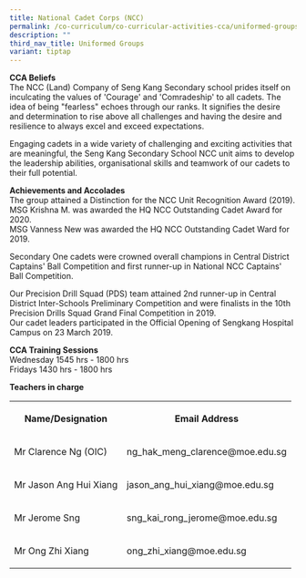 ```yaml
---
title: National Cadet Corps (NCC)
permalink: /co-curriculum/co-curricular-activities-cca/uniformed-groups/national-cadets-corp-ncc/
description: ""
third_nav_title: Uniformed Groups
variant: tiptap
---
```

<p><strong>CCA Beliefs</strong><br>The NCC (Land) Company of Seng Kang Secondary school prides itself on inculcating the values of 'Courage' and 'Comradeship' to all cadets. The idea of being "fearless" echoes through our ranks. It signifies the desire and determination to rise above all challenges and having the desire and resilience to always excel and exceed expectations.</p><p>Engaging cadets in a wide variety of challenging and exciting activities that are meaningful, the Seng Kang Secondary School NCC unit aims to develop the leadership abilities, organisational skills and teamwork of our cadets to their full potential.</p><p><strong>Achievements and Accolades</strong><br>The group attained a Distinction for the NCC Unit Recognition Award (2019). <br>MSG Krishna M. was awarded the HQ NCC Outstanding Cadet Award for 2020.<br>MSG Vanness New was awarded the HQ NCC Outstanding Cadet Ward for 2019.</p><p>Secondary One cadets were crowned overall champions in Central District Captains' Ball Competition and first runner-up in National NCC Captains' Ball Competition.</p><p>Our Precision Drill Squad (PDS) team attained 2nd runner-up in Central District Inter-Schools Preliminary Competition and were finalists in the 10th Precision Drills Squad Grand Final Competition in 2019.<br>Our cadet leaders participated in the Official Opening of Sengkang Hospital Campus on 23 March 2019.</p><p><strong>CCA Training Sessions</strong><br>Wednesday 1545 hrs - 1800 hrs<br>Fridays 1430 hrs - 1800 hrs</p><p><strong>Teachers in charge</strong><br></p><table><tbody><tr><th rowspan="1" colspan="1"><p><strong>Name/Designation</strong></p></th><th rowspan="1" colspan="1"><p><strong>Email Address</strong></p></th></tr><tr><td rowspan="1" colspan="1"><p>Mr Clarence Ng (OIC)</p></td><td rowspan="1" colspan="1"><p>ng_hak_meng_clarence@moe.edu.sg</p></td></tr><tr><td rowspan="1" colspan="1"><p>Mr Jason Ang Hui Xiang</p></td><td rowspan="1" colspan="1"><p>jason_ang_hui_xiang@moe.edu.sg</p></td></tr><tr><td rowspan="1" colspan="1"><p>Mr Jerome Sng</p></td><td rowspan="1" colspan="1"><p>sng_kai_rong_jerome@moe.edu.sg</p></td></tr><tr><td rowspan="1" colspan="1"><p>Mr Ong Zhi Xiang</p></td><td rowspan="1" colspan="1"><p>ong_zhi_xiang@moe.edu.sg</p></td></tr></tbody></table><p></p>